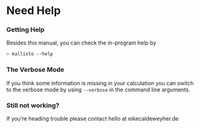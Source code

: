 # Need Help

### Getting Help

Besides this manual, you can check the in-program help by

```bash
> kallisto --help
```

### The Verbose Mode

If you think some information is missing in your calculation you can switch to the verbose mode by using `--verbose` in the command line arguments.

### Still not working?

If you’re heading trouble please contact hello at eikecaldeweyher.de

